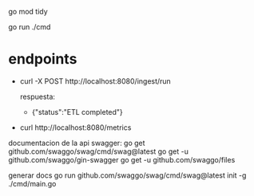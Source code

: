 go mod tidy

go run ./cmd

# endpoints

- curl -X POST http://localhost:8080/ingest/run

    respuesta:

    - {"status":"ETL completed"}

- curl http://localhost:8080/metrics



documentacion de la api
swagger:
go get github.com/swaggo/swag/cmd/swag@latest
go get -u github.com/swaggo/gin-swagger
go get -u github.com/swaggo/files


generar docs
go run github.com/swaggo/swag/cmd/swag@latest init -g ./cmd/main.go


